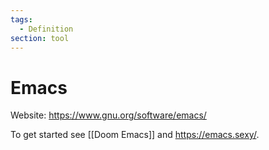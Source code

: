 ```yaml
---
tags:
  - Definition
section: tool
---
```

# Emacs

Website: <https://www.gnu.org/software/emacs/>

To get started see [[Doom Emacs]] and <https://emacs.sexy/>.